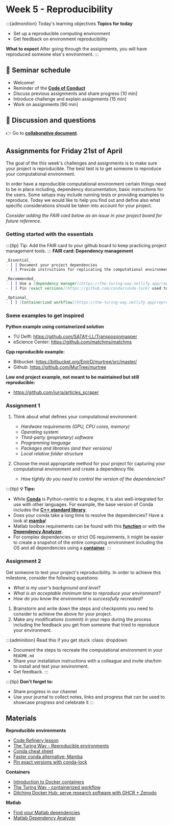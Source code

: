 # Week 5 - Reproducibility

:::{admonition} Today's learning objectives
**Topics for today**
- Set up a reproducible computing environment
- Get feedback on environment reproducibility

**What to expect**
After going through the assignments, you will have reproduced someone else's environment.
:::

## 📆 Seminar schedule

- Welcome!
- Reminder of the [**Code of Conduct**](/isBPjSUoRL6Kvr1LjaZe7Q)
- Discuss previous assignments and share progress [10 min]
- Introduce challenge and explain assignments [15 min]
- Work on assignments [90 min]

## 🙋 Discussion and questions
👉 Go to [**collaborative document**](https://hackmd.io/@fair4rs/ryvq65tZ3).


## Assignments for Friday 21st of April

The goal of the this week's challenges and assignments is to make sure your project is reproducible. The best test is to get someone to reproduce your computational environment.

In order have a reproducible computational environment certain things need to be in place including, dependency documentation, basic instructions for the users. Some setups may include running tests or providing examples to reproduce. Today we would like to help you find out and define also what specific considerations should be taken into account for your project.

*Consider adding the FAIR card below as an issue in your project board for future reference.*

### Getting started with the essentials
:::{tip}
Tip: Add the FAIR card to your github board to keep practicing project management tools.
:::
**FAIR card: Dependency management**
```markdown
_Essential_
- [ ] Document your project dependencies
- [ ] Provide instructions for replicating the computational environment

_Recommended_
- [ ] Use a [dependency manager](https://the-turing-way.netlify.app/reproducible-research/renv/renv-package.html)
- [ ] Pin [exact versions](https://github.com/conda/conda-lock) used to generate your environment

_Optional_
- [ ] [Containerized workflow](https://the-turing-way.netlify.app/reproducible-research/renv/renv-containers.html)
```
### Some examples to get inspired
**Python example using containerized solution**
- TU Delft: https://github.com/SATAY-LL/Transposonmapper
- eScience Center: https://github.com/matchms/matchms

**Cpp reproducible example:** 
- Bitbucket: https://bitbucket.org/EmirD/murtree/src/master/
- Github: https://github.com/MurTree/murtree

**Low end project example, not meant to be maintained but still reproducible:**  
- https://github.com/jurra/articles_scraper

### Assignment 1
1. Think about what defines your computational environment:

    - *Hardware requirements (GPU, CPU cores, memory)*
    - *Operating system*
    - *Third-party (proprietary) software* 
    - *Programming language*
    - *Packages and libraries (and their versions)*
    - *Local relative folder structure*

2. Choose the most appropriate method for your project for capturing your computational environment and create a dependency file. 
    - *How tightly do you need to control the version of the dependencies?*

:::{tip}
**💡 Tips:**
- While [**Conda**](https://the-turing-way.netlify.app/reproducible-research/renv/renv-package.html) is Python-centric to a degree, it is also well-integrated for use with other languages. For example, the base version of Conda includes the [**C++ standard library**](https://www.prouvost.dev/post/2021/c-development-with-conda/).
- Does your conda take a long time to resolve the dependencies? Have a look at [**mamba**](https://mamba.readthedocs.io/en/latest/)!
- Matlab toolbox requirements can be found with this [**function**](https://nl.mathworks.com/help/matlab/ref/matlab.codetools.requiredfilesandproducts.html) or with the [**Dependency Analyzer**](https://nl.mathworks.com/help/matlab/matlab_prog/analyze-project-dependencies.html).
- For complex dependencies or strict OS requirements, it might be easier to create a snapshot of the entire computing environment including the OS and all dependencies using a [**container**](https://the-turing-way.netlify.app/reproducible-research/renv/renv-containers.html).
:::

 
### Assignment 2
Get someone to test your project's reproducibility. In order to achieve this milestone, consider the following questions:
- _What is my user's background and level?_
- _What is an acceptable minimum time to reproduce your environment?_
- _How do you know the environment is successfully recreated?_

1. Brainstorm and write down the steps and checkpoints you need to consider to achieve the above for your project.
2. Make any modifications (commit) in your repo during the process including the feedback you get from someone that tried to reproduce your environment.


:::{adminition} Read this if you get stuck
:class: dropdown
- Document the steps to recreate the computational environment in your `README.md`
- Share your installation instructions with a colleague and invite she/him to install and test your environment.
- Get feedback.
:::

:::{tip}
**Don't forget to:**
- Share progress in our channel
- Use your journal to collect notes, links and progress that can be used to showcase progress and celebrate it
:::

## Materials
**Reproducible environments**
- [Code Refinery lesson](https://coderefinery.github.io/reproducible-research/)
- [The Turing Way - Reproducible environments](https://the-turing-way.netlify.app/reproducible-research/renv.html)
- [Conda cheat sheet](https://docs.conda.io/projects/conda/en/4.6.0/_downloads/52a95608c49671267e40c689e0bc00ca/conda-cheatsheet.pdfs)
- [Faster conda alternative: Mamba](https://mamba.readthedocs.io/en/latest/)
- [Pin exact versions with conda-lock](https://github.com/conda/conda-lock)

**Containers**
- [Introduction to Docker containers](https://carpentries-incubator.github.io/docker-introduction/)
- [The Turing Way - containerized workflow](https://the-turing-way.netlify.app/reproducible-research/renv/renv-containers.html)
- [Ditching Docker Hub: serve research software with GHCR + Zenodo](https://blog.esciencecenter.nl/ditching-docker-hub-serve-research-software-with-ghcr-zenodo-2e47b8c93d88)

**Matlab**
- [Find your Matlab dependencies](https://nl.mathworks.com/help/matlab/ref/matlab.codetools.requiredfilesandproducts.html)
- [Matlab Dependency Analyzer](https://nl.mathworks.com/help/matlab/matlab_prog/analyze-project-dependencies.html)
